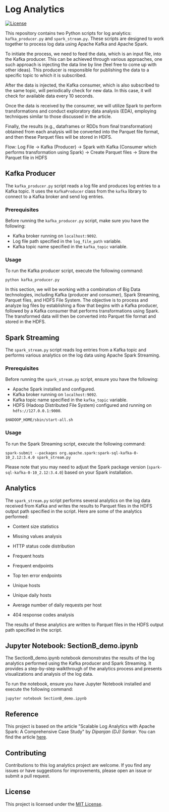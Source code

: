 # Log Analytics

[![License](https://img.shields.io/badge/license-MIT-blue.svg)](https://opensource.org/licenses/MIT)

This repository contains two Python scripts for log analytics: `kafka_producer.py` and `spark_stream.py`. These scripts are designed to work together to process log data using Apache Kafka and Apache Spark.

To initiate the process, we need to feed the data, which is an input file, into the Kafka producer. This can be achieved through various approaches, one such approach is injecting the data line by line (feel free to come up with other ideas). This producer is responsible for publishing the data to a specific topic to which it is subscribed.

After the data is injected, the Kafka consumer, which is also subscribed to the same topic, will periodically check for new data. In this case, it will check for available data every 10 seconds.

Once the data is received by the consumer, we will utilize Spark to perform transformations and conduct exploratory data analysis (EDA), employing techniques similar to those discussed in the article.

Finally, the results (e.g., dataframes or RDDs from final transformation) obtained from each analysis will be converted into the Parquet file format, and then these Parquet files will be stored in HDFS.

Flow:
Log File -> Kafka (Producer) -> Spark with Kafka (Consumer which performs transformation using Spark) -> Create Parquet files -> Store the Parquet file in HDFS

## Kafka Producer

The `kafka_producer.py` script reads a log file and produces log entries to a Kafka topic. It uses the `KafkaProducer` class from the `kafka` library to connect to a Kafka broker and send log entries.

### Prerequisites

Before running the `kafka_producer.py` script, make sure you have the following:

- Kafka broker running on `localhost:9092`.
- Log file path specified in the `log_file_path` variable.
- Kafka topic name specified in the `kafka_topic` variable.

### Usage

To run the Kafka producer script, execute the following command:

```shell
python kafka_producer.py
```

In this section, we will be working with a combination of Big Data technologies, including Kafka (producer and consumer), Spark Streaming, Parquet files, and HDFS File System. The objective is to process and analyze log files by establishing a flow that begins with a Kafka producer, followed by a Kafka consumer that performs transformations using Spark. The transformed data will then be converted into Parquet file format and stored in the HDFS.

## Spark Streaming

The `spark_stream.py` script reads log entries from a Kafka topic and performs various analytics on the log data using Apache Spark Streaming.

### Prerequisites

Before running the `spark_stream.py` script, ensure you have the following:

- Apache Spark installed and configured.
- Kafka broker running on `localhost:9092`.
- Kafka topic name specified in the `kafka_topic` variable.
- HDFS (Hadoop Distributed File System) configured and running on `hdfs://127.0.0.1:9000`.
```shell
$HADOOP_HOME/sbin/start-all.sh
```

### Usage

To run the Spark Streaming script, execute the following command:

```shell
spark-submit --packages org.apache.spark:spark-sql-kafka-0-10_2.12:3.4.0 spark_stream.py
```

Please note that you may need to adjust the Spark package version (`spark-sql-kafka-0-10_2.12:3.4.0`) based on your Spark installation.

## Analytics

The `spark_stream.py` script performs several analytics on the log data received from Kafka and writes the results to Parquet files in the HDFS output path specified in the script. Here are some of the analytics performed:

- Content size statistics
- Missing values analysis
- HTTP status code distribution
- Frequent hosts


- Frequent endpoints
- Top ten error endpoints
- Unique hosts
- Unique daily hosts
- Average number of daily requests per host
- 404 response codes analysis

The results of these analytics are written to Parquet files in the HDFS output path specified in the script.

## Jupyter Notebook: SectionB_demo.ipynb

The SectionB_demo.ipynb notebook demonstrates the results of the log analytics performed using the Kafka producer and Spark Streaming. It provides a step-by-step walkthrough of the analytics process and presents visualizations and analysis of the log data.

To run the notebook, ensure you have Jupyter Notebook installed and execute the following command:
```shell
jupyter notebook SectionB_demo.ipynb
```

## Reference

This project is based on the article "Scalable Log Analytics with Apache Spark: A Comprehensive Case Study" by *Dipanjan (DJ) Sarkar*. You can find the article [here](https://towardsdatascience.com/scalable-log-analytics-with-apache-spark-a-comprehensive-case-study-2be3eb3be977).

## Contributing

Contributions to this log analytics project are welcome. If you find any issues or have suggestions for improvements, please open an issue or submit a pull request.

## License

This project is licensed under the [MIT License](LICENSE).
